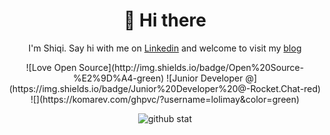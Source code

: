 <h1 align="center">👋 Hi there</h1>

<p align="center">I'm Shiqi. Say hi with me on <a href="https://www.linkedin.com/in/lolimay/" target="_blank">Linkedin</a> and welcome to visit my <a href="https://lolimay.cn" target="_blank">blog</a> </p>

<p align="center">
![Love Open Source](http://img.shields.io/badge/Open%20Source-%E2%9D%A4-green)
![Junior Developer @](https://img.shields.io/badge/Junior%20Developer%20@-Rocket.Chat-red)
![](https://komarev.com/ghpvc/?username=lolimay&color=green)
</p>

<p align="center"> <img src="https://github-readme-stats.vercel.app/api?username=lolimay&show_icons=true&hide_title=true" alt="github stat" /> </p>
